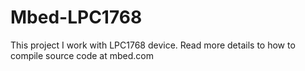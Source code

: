 # Mbed-LPC1768
This project I work with LPC1768 device.
Read more details to how to compile source code at mbed.com
